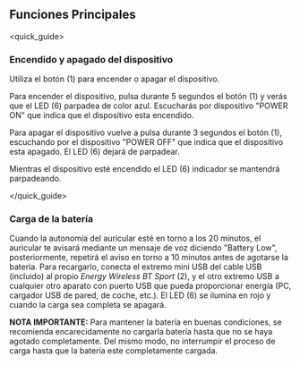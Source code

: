 ## Funciones Principales
<quick_guide>
### Encendido y apagado del dispositivo

Utiliza el botón (1) para encender o apagar el dispositivo.

Para encender el dispositivo, pulsa durante 5 segundos el botón (1) y verás que el LED (6) parpadea de color azul. Escucharás por dispositivo "POWER ON" que indica que el dispositivo esta encendido. 

Para apagar el dispositivo vuelve a pulsa durante 3 segundos el botón (1), escuchando por el dispositivo "POWER OFF" que indica que el dispositivo esta apagado. El LED (6) dejará de parpadear. 

Mientras el dispositivo esté encendido el LED (6) indicador se mantendrá parpadeando.

</quick_guide>

### Carga de la batería

Cuando la autonomía del auricular esté en torno a los 20 minutos, el auricular te avisará mediante un mensaje de voz diciendo "Battery Low", posteriormente, repetirá el aviso en torno a 10 minutos antes de agotarse la batería. Para recargarlo, conecta el extremo mini USB del cable USB (incluido) al propio *Energy Wireless BT Sport* (2), y el otro extremo USB a cualquier otro aparato con puerto USB que pueda proporcionar energía (PC, cargador USB de pared, de coche, etc.). El LED (6) se ilumina en rojo y cuando la carga sea completa se apagará.

**NOTA IMPORTANTE:** Para mantener la batería en buenas condiciones, se recomienda encarecidamente no cargarla batería hasta que no se haya agotado completamente. Del mismo modo, no interrumpir el proceso de carga hasta que la batería este completamente cargada.
